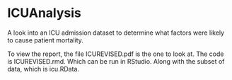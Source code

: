 # ICUAnalysis
A look into an ICU admission dataset to determine what factors were likely to cause patient mortality.

To view the report, the file ICUREVISED.pdf is the one to look at.
The code is ICUREVISED.rmd. Which can be run in RStudio. Along with the subset of data, which is icu.RData.
